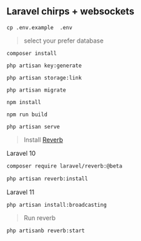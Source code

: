 ## Laravel chirps + websockets

```
cp .env.example  .env
```

> select your prefer database

```
composer install
```


```
php artisan key:generate
```

```
php artisan storage:link
```


```
php artisan migrate
```


```
npm install
```


```
npm run build
```

```
php artisan serve
```
> Install [Reverb](https://laravel.com/docs/reverb)

Laravel 10
```bash
composer require laravel/reverb:@beta
```

```bash
php artisan reverb:install
```

Laravel 11
```bash
php artisan install:broadcasting
```

> Run reverb


```
php artisanb reverb:start
```
